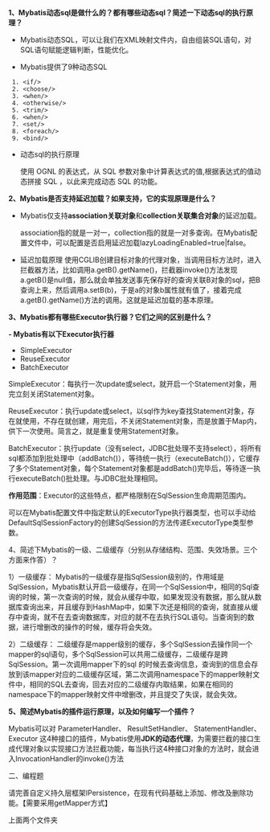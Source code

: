 ﻿

**1、Mybatis动态sql是做什么的？都有哪些动态sql？简述一下动态sql的执行原理？**


- Mybatis动态SQL，可以让我们在XML映射文件内，自由组装SQL语句，对SQL语句赋能逻辑判断，性能优化。

- Mybatis提供了9种动态SQL

 

```
 1. <if/>
 2. <choose/>
 3. <when/>
 4. <otherwise/>
 5. <trim/>
 6. <when/>
 7. <set/>
 8. <foreach/>
 9. <bind/>
```

 
- 动态sql的执行原理

   使用 OGNL 的表达式，从 SQL 参数对象中计算表达式的值,根据表达式的值动态拼接 SQL ，以此来完成动态 SQL 的功能。


**2、Mybatis是否支持延迟加载？如果支持，它的实现原理是什么？**

- Mybatis仅支持**association关联对象**和**collection关联集合对象**的延迟加载。

  association指的就是一对一，collection指的就是一对多查询。在Mybatis配置文件中，可以配置是否启用延迟加载lazyLoadingEnabled=true|false。


- 延迟加载原理
     使用CGLIB创建目标对象的代理对象，当调用目标方法时，进入拦截器方法，比如调用a.getB().getName()，拦截器invoke()方法发现a.getB()是null值，那么就会单独发送事先保存好的查询关联B对象的sql，把B查询上来，然后调用a.setB(b)，于是a的对象b属性就有值了，接着完成a.getB().getName()方法的调用。这就是延迟加载的基本原理。
     
**3、Mybatis都有哪些Executor执行器？它们之间的区别是什么？**

**- Mybatis有以下Executor执行器**
- SimpleExecutor
- ReuseExecutor
- BatchExecutor


SimpleExecutor：每执行一次update或select，就开启一个Statement对象，用完立刻关闭Statement对象。

ReuseExecutor：执行update或select，以sql作为key查找Statement对象，存在就使用，不存在就创建，用完后，不关闭Statement对象，而是放置于Map内，供下一次使用。简言之，就是重复使用Statement对象。

BatchExecutor：执行update（没有select，JDBC批处理不支持select），将所有sql都添加到批处理中（addBatch()），等待统一执行（executeBatch()），它缓存了多个Statement对象，每个Statement对象都是addBatch()完毕后，等待逐一执行executeBatch()批处理。与JDBC批处理相同。

**作用范围**：Executor的这些特点，都严格限制在SqlSession生命周期范围内。

可以在Mybatis配置文件中指定默认的ExecutorType执行器类型，也可以手动给DefaultSqlSessionFactory的创建SqlSession的方法传递ExecutorType类型参数。

4、简述下Mybatis的一级、二级缓存（分别从存储结构、范围、失效场景。三个方面来作答）？

1）一级缓存：
Mybatis的一级缓存是指SqlSession级别的，作用域是SqlSession，Mybatis默认开启一级缓存，在同一个SqlSession中，相同的Sql查询的时候，第一次查询的时候，就会从缓存中取，如果发现没有数据，那么就从数据库查询出来，并且缓存到HashMap中，如果下次还是相同的查询，就直接从缓存中查询，就不在去查询数据库，对应的就不在去执行SQL语句。当查询到的数据，进行增删改的操作的时候，缓存将会失效。

2）二级缓存：
二级缓存是mapper级别的缓存，多个SqlSession去操作同一个mapper的sql语句，多个SqlSession可以共用二级缓存，二级缓存是跨SqlSession。第一次调用mapper下的sql 的时候去查询信息，查询到的信息会存放到该mapper对应的二级缓存区域，第二次调用namespace下的mapper映射文件中，相同的SQL去查询，回去对应的二级缓存内取结果，如果在相同的namespace下的mapper映射文件中增删改，并且提交了失误，就会失效。

**5、简述Mybatis的插件运行原理，以及如何编写一个插件？**

Mybatis可以对
ParameterHandler、
ResultSetHandler、
StatementHandler、
Executor
这4种接口的插件，Mybatis使用**JDK的动态代理**，为需要拦截的接口生成代理对象以实现接口方法拦截功能，每当执行这4种接口对象的方法时，就会进入InvocationHandler的invoke()方法


二、编程题

请完善自定义持久层框架IPersistence，在现有代码基础上添加、修改及删除功能。【需要采用getMapper方式】

上面两个文件夹
